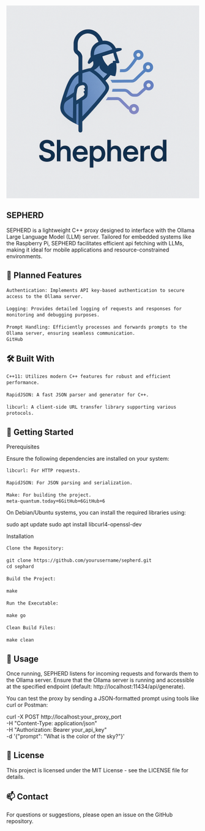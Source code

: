 ![Sepherd](./assets/sepherd.png)



## SEPHERD

SEPHERD is a lightweight C++ proxy designed to interface with the Ollama Large Language Model (LLM) server. Tailored for embedded systems like the Raspberry Pi, SEPHERD facilitates efficient api fetching with LLMs, making it ideal for mobile applications and resource-constrained environments.


## 🧱 Planned Features

    Authentication: Implements API key-based authentication to secure access to the Ollama server.

    Logging: Provides detailed logging of requests and responses for monitoring and debugging purposes.

    Prompt Handling: Efficiently processes and forwards prompts to the Ollama server, ensuring seamless communication.
    GitHub

## 🛠️ Built With

    C++11: Utilizes modern C++ features for robust and efficient performance.

    RapidJSON: A fast JSON parser and generator for C++.

    libcurl: A client-side URL transfer library supporting various protocols.

## 🚀 Getting Started

Prerequisites

Ensure the following dependencies are installed on your system:

    libcurl: For HTTP requests.

    RapidJSON: For JSON parsing and serialization.

    Make: For building the project.
    meta-quantum.today+6GitHub+6GitHub+6

On Debian/Ubuntu systems, you can install the required libraries using:

sudo apt update
sudo apt install libcurl4-openssl-dev

Installation

    Clone the Repository:

    git clone https://github.com/yourusername/sepherd.git
    cd sephard

    Build the Project:

    make

    Run the Executable:

    make go

    Clean Build Files:

    make clean

## 🧪 Usage

Once running, SEPHERD listens for incoming requests and forwards them to the Ollama server. Ensure that the Ollama server is running and accessible at the specified endpoint (default: http://localhost:11434/api/generate).

You can test the proxy by sending a JSON-formatted prompt using tools like curl or Postman:

curl -X POST http://localhost:your_proxy_port \
     -H "Content-Type: application/json" \
     -H "Authorization: Bearer your_api_key" \
     -d '{"prompt": "What is the color of the sky?"}'




## 📝 License

This project is licensed under the MIT License - see the LICENSE file for details.


## 📫 Contact

For questions or suggestions, please open an issue on the GitHub repository.
